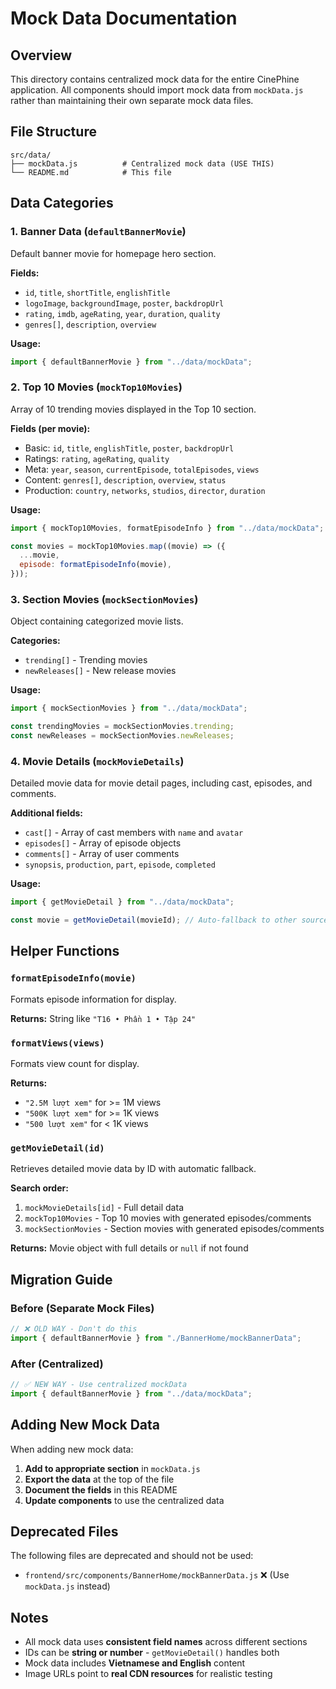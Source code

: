 # Mock Data Documentation

## Overview

This directory contains centralized mock data for the entire CinePhine application. All components should import mock data from `mockData.js` rather than maintaining their own separate mock data files.

## File Structure

```
src/data/
├── mockData.js          # Centralized mock data (USE THIS)
└── README.md            # This file
```

## Data Categories

### 1. Banner Data (`defaultBannerMovie`)

Default banner movie for homepage hero section.

**Fields:**

- `id`, `title`, `shortTitle`, `englishTitle`
- `logoImage`, `backgroundImage`, `poster`, `backdropUrl`
- `rating`, `imdb`, `ageRating`, `year`, `duration`, `quality`
- `genres[]`, `description`, `overview`

**Usage:**

```javascript
import { defaultBannerMovie } from "../data/mockData";
```

### 2. Top 10 Movies (`mockTop10Movies`)

Array of 10 trending movies displayed in the Top 10 section.

**Fields (per movie):**

- Basic: `id`, `title`, `englishTitle`, `poster`, `backdropUrl`
- Ratings: `rating`, `ageRating`, `quality`
- Meta: `year`, `season`, `currentEpisode`, `totalEpisodes`, `views`
- Content: `genres[]`, `description`, `overview`, `status`
- Production: `country`, `networks`, `studios`, `director`, `duration`

**Usage:**

```javascript
import { mockTop10Movies, formatEpisodeInfo } from "../data/mockData";

const movies = mockTop10Movies.map((movie) => ({
  ...movie,
  episode: formatEpisodeInfo(movie),
}));
```

### 3. Section Movies (`mockSectionMovies`)

Object containing categorized movie lists.

**Categories:**

- `trending[]` - Trending movies
- `newReleases[]` - New release movies

**Usage:**

```javascript
import { mockSectionMovies } from "../data/mockData";

const trendingMovies = mockSectionMovies.trending;
const newReleases = mockSectionMovies.newReleases;
```

### 4. Movie Details (`mockMovieDetails`)

Detailed movie data for movie detail pages, including cast, episodes, and comments.

**Additional fields:**

- `cast[]` - Array of cast members with `name` and `avatar`
- `episodes[]` - Array of episode objects
- `comments[]` - Array of user comments
- `synopsis`, `production`, `part`, `episode`, `completed`

**Usage:**

```javascript
import { getMovieDetail } from "../data/mockData";

const movie = getMovieDetail(movieId); // Auto-fallback to other sources if not in mockMovieDetails
```

## Helper Functions

### `formatEpisodeInfo(movie)`

Formats episode information for display.

**Returns:** String like `"T16 • Phần 1 • Tập 24"`

### `formatViews(views)`

Formats view count for display.

**Returns:**

- `"2.5M lượt xem"` for >= 1M views
- `"500K lượt xem"` for >= 1K views
- `"500 lượt xem"` for < 1K views

### `getMovieDetail(id)`

Retrieves detailed movie data by ID with automatic fallback.

**Search order:**

1. `mockMovieDetails[id]` - Full detail data
2. `mockTop10Movies` - Top 10 movies with generated episodes/comments
3. `mockSectionMovies` - Section movies with generated episodes/comments

**Returns:** Movie object with full details or `null` if not found

## Migration Guide

### Before (Separate Mock Files)

```javascript
// ❌ OLD WAY - Don't do this
import { defaultBannerMovie } from "./BannerHome/mockBannerData";
```

### After (Centralized)

```javascript
// ✅ NEW WAY - Use centralized mockData
import { defaultBannerMovie } from "../data/mockData";
```

## Adding New Mock Data

When adding new mock data:

1. **Add to appropriate section** in `mockData.js`
2. **Export the data** at the top of the file
3. **Document the fields** in this README
4. **Update components** to use the centralized data

## Deprecated Files

The following files are deprecated and should not be used:

- `frontend/src/components/BannerHome/mockBannerData.js` ❌ (Use `mockData.js` instead)

## Notes

- All mock data uses **consistent field names** across different sections
- IDs can be **string or number** - `getMovieDetail()` handles both
- Mock data includes **Vietnamese and English** content
- Image URLs point to **real CDN resources** for realistic testing

